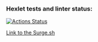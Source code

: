 ### Hexlet tests and linter status:
[![Actions Status](https://github.com/yarsmirnov/layout-designer-project-lvl1/workflows/hexlet-check/badge.svg)](https://github.com/yarsmirnov/layout-designer-project-lvl1/actions)

[Link to the Surge.sh](http://crooked-burst.surge.sh/)
